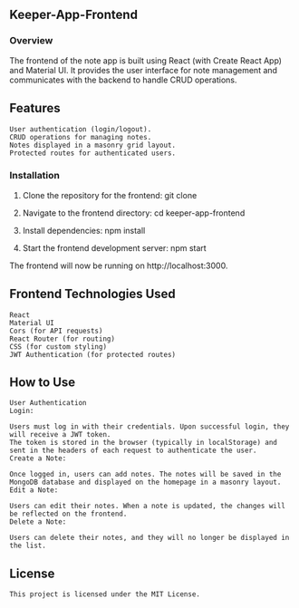 ## Keeper-App-Frontend

### Overview

The frontend of the note app is built using React (with Create React App) and Material UI. 
It provides the user interface for note management and communicates with the backend to 
handle CRUD operations.


## Features

    User authentication (login/logout).
    CRUD operations for managing notes.
    Notes displayed in a masonry grid layout.
    Protected routes for authenticated users.


### Installation

1. Clone the repository for the frontend:
    git clone <frontend-repo-url>

2. Navigate to the frontend directory:
    cd keeper-app-frontend

3. Install dependencies:
    npm install

4. Start the frontend development server:
    npm start

The frontend will now be running on http://localhost:3000.


## Frontend Technologies Used

    React
    Material UI
    Cors (for API requests)
    React Router (for routing)
    CSS (for custom styling)
    JWT Authentication (for protected routes)


## How to Use

    User Authentication
    Login:

    Users must log in with their credentials. Upon successful login, they will receive a JWT token.
    The token is stored in the browser (typically in localStorage) and sent in the headers of each request to authenticate the user.
    Create a Note:

    Once logged in, users can add notes. The notes will be saved in the MongoDB database and displayed on the homepage in a masonry layout.
    Edit a Note:

    Users can edit their notes. When a note is updated, the changes will be reflected on the frontend.
    Delete a Note:

    Users can delete their notes, and they will no longer be displayed in the list.



## License
    This project is licensed under the MIT License.